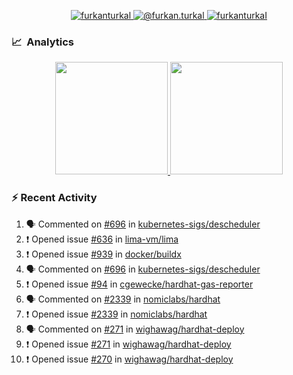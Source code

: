 <p align="center">
  <a href="https://linkedin.com/in/furkanturkal" target="blank">
    <img src="https://img.shields.io/badge/linkedin-%230077B5.svg?&style=for-the-badge&logo=linkedin&logoColor=white" alt="furkanturkal" />
  </a>
  <a href="https://medium.com/@furkan.turkal" target="blank">
    <img src="https://img.shields.io/badge/medium-%2312100E.svg?&style=for-the-badge&logo=medium&logoColor=white" alt="@furkan.turkal" />
  </a>
  <a href="https://twitter.com/furkanturkaI" target="blank">
    <img src="https://img.shields.io/badge/Twitter-1DA1F2?style=for-the-badge&logo=twitter&logoColor=white" alt="furkanturkaI" />
  </a>
</p>

### 📈 &nbsp;Analytics

<p align="center">
  <a href="https://coderstats.net/github/#Dentrax">
    <img height="180em" src="https://github-readme-stats-eight-theta.vercel.app/api?username=Dentrax&show_icons=true&theme=algolia&include_all_commits=true&count_private=true&line_height=26"/>
    <img height="180em" src="https://github-readme-stats-eight-theta.vercel.app/api/top-langs/?username=Dentrax&layout=compact&langs_count=8&theme=algolia&line_height=26"/>
  </a>
</p>

### :zap: Recent Activity

<!--START_SECTION:activity-->
1. 🗣 Commented on [#696](https://github.com/kubernetes-sigs/descheduler/issues/696) in [kubernetes-sigs/descheduler](https://github.com/kubernetes-sigs/descheduler)
2. ❗️ Opened issue [#636](https://github.com/lima-vm/lima/issues/636) in [lima-vm/lima](https://github.com/lima-vm/lima)
3. ❗️ Opened issue [#939](https://github.com/docker/buildx/issues/939) in [docker/buildx](https://github.com/docker/buildx)
4. 🗣 Commented on [#696](https://github.com/kubernetes-sigs/descheduler/issues/696) in [kubernetes-sigs/descheduler](https://github.com/kubernetes-sigs/descheduler)
5. ❗️ Opened issue [#94](https://github.com/cgewecke/hardhat-gas-reporter/issues/94) in [cgewecke/hardhat-gas-reporter](https://github.com/cgewecke/hardhat-gas-reporter)
6. 🗣 Commented on [#2339](https://github.com/nomiclabs/hardhat/issues/2339) in [nomiclabs/hardhat](https://github.com/nomiclabs/hardhat)
7. ❗️ Opened issue [#2339](https://github.com/nomiclabs/hardhat/issues/2339) in [nomiclabs/hardhat](https://github.com/nomiclabs/hardhat)
8. 🗣 Commented on [#271](https://github.com/wighawag/hardhat-deploy/issues/271) in [wighawag/hardhat-deploy](https://github.com/wighawag/hardhat-deploy)
9. ❗️ Opened issue [#271](https://github.com/wighawag/hardhat-deploy/issues/271) in [wighawag/hardhat-deploy](https://github.com/wighawag/hardhat-deploy)
10. ❗️ Opened issue [#270](https://github.com/wighawag/hardhat-deploy/issues/270) in [wighawag/hardhat-deploy](https://github.com/wighawag/hardhat-deploy)
<!--END_SECTION:activity-->
